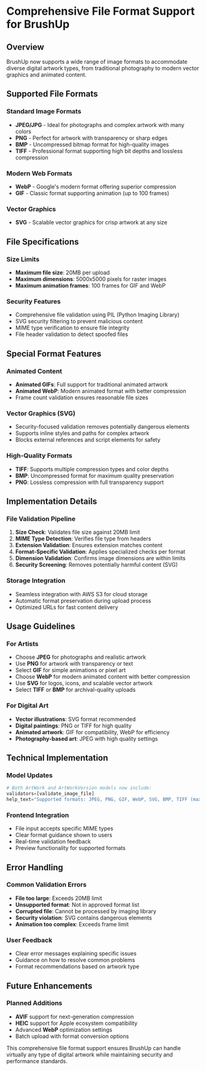 # Comprehensive File Format Support for BrushUp

## Overview

BrushUp now supports a wide range of image formats to accommodate diverse digital artwork types, from traditional photography to modern vector graphics and animated content.

## Supported File Formats

### Standard Image Formats
- **JPEG/JPG** - Ideal for photographs and complex artwork with many colors
- **PNG** - Perfect for artwork with transparency or sharp edges
- **BMP** - Uncompressed bitmap format for high-quality images
- **TIFF** - Professional format supporting high bit depths and lossless compression

### Modern Web Formats
- **WebP** - Google's modern format offering superior compression
- **GIF** - Classic format supporting animation (up to 100 frames)

### Vector Graphics
- **SVG** - Scalable vector graphics for crisp artwork at any size

## File Specifications

### Size Limits
- **Maximum file size**: 20MB per upload
- **Maximum dimensions**: 5000x5000 pixels for raster images
- **Maximum animation frames**: 100 frames for GIF and WebP

### Security Features
- Comprehensive file validation using PIL (Python Imaging Library)
- SVG security filtering to prevent malicious content
- MIME type verification to ensure file integrity
- File header validation to detect spoofed files

## Special Format Features

### Animated Content
- **Animated GIFs**: Full support for traditional animated artwork
- **Animated WebP**: Modern animated format with better compression
- Frame count validation ensures reasonable file sizes

### Vector Graphics (SVG)
- Security-focused validation removes potentially dangerous elements
- Supports inline styles and paths for complex artwork
- Blocks external references and script elements for safety

### High-Quality Formats
- **TIFF**: Supports multiple compression types and color depths
- **BMP**: Uncompressed format for maximum quality preservation
- **PNG**: Lossless compression with full transparency support

## Implementation Details

### File Validation Pipeline
1. **Size Check**: Validates file size against 20MB limit
2. **MIME Type Detection**: Verifies file type from headers
3. **Extension Validation**: Ensures extension matches content
4. **Format-Specific Validation**: Applies specialized checks per format
5. **Dimension Validation**: Confirms image dimensions are within limits
6. **Security Screening**: Removes potentially harmful content (SVG)

### Storage Integration
- Seamless integration with AWS S3 for cloud storage
- Automatic format preservation during upload process
- Optimized URLs for fast content delivery

## Usage Guidelines

### For Artists
- Choose **JPEG** for photographs and realistic artwork
- Use **PNG** for artwork with transparency or text
- Select **GIF** for simple animations or pixel art
- Choose **WebP** for modern animated content with better compression
- Use **SVG** for logos, icons, and scalable vector artwork
- Select **TIFF** or **BMP** for archival-quality uploads

### For Digital Art
- **Vector illustrations**: SVG format recommended
- **Digital paintings**: PNG or TIFF for high quality
- **Animated artwork**: GIF for compatibility, WebP for efficiency
- **Photography-based art**: JPEG with high quality settings

## Technical Implementation

### Model Updates
```python
# Both ArtWork and ArtWorkVersion models now include:
validators=[validate_image_file]
help_text="Supported formats: JPEG, PNG, GIF, WebP, SVG, BMP, TIFF (max 20MB)"
```

### Frontend Integration
- File input accepts specific MIME types
- Clear format guidance shown to users
- Real-time validation feedback
- Preview functionality for supported formats

## Error Handling

### Common Validation Errors
- **File too large**: Exceeds 20MB limit
- **Unsupported format**: Not in approved format list
- **Corrupted file**: Cannot be processed by imaging library
- **Security violation**: SVG contains dangerous elements
- **Animation too complex**: Exceeds frame limit

### User Feedback
- Clear error messages explaining specific issues
- Guidance on how to resolve common problems
- Format recommendations based on artwork type

## Future Enhancements

### Planned Additions
- **AVIF** support for next-generation compression
- **HEIC** support for Apple ecosystem compatibility
- Advanced **WebP** optimization settings
- Batch upload with format conversion options

This comprehensive file format support ensures BrushUp can handle virtually any type of digital artwork while maintaining security and performance standards.